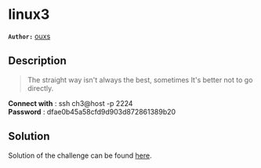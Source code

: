# linux3

**`Author:`** [ouxs](https://github.com/ouxs-19)

## Description

> The straight way isn't always the best, sometimes It's
> better not to go directly.  

**Connect with** : ssh ch3@host -p 2224  
**Password** : dfae0b45a58cfd9d903d872861389b20

## Solution

Solution of the challenge can be found [here](solution/).
